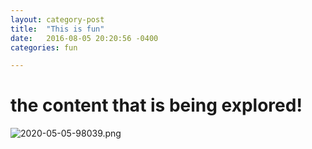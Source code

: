 ```yaml
---
layout: category-post
title:  "This is fun"
date:   2016-08-05 20:20:56 -0400
categories: fun

---
```

# the content that is being explored!

![2020-05-05-98039.png](https://anandvip.github.io/vartrav_randomly/assets/2020-05-05-98039.png)
